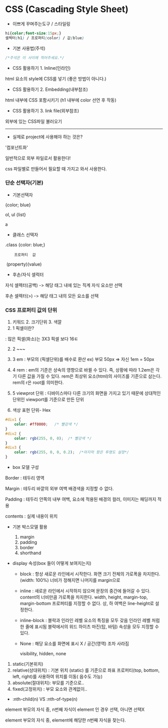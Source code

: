 # CSS (Cascading Style Sheet)

* 이쁘게 꾸며주는도구 / 스타일링

```css
hi{color;font-size:15px;}
셀렉터(h1) / 프로퍼티(color) / 값(blue)
```



* 기본 사용법(주석)

```css
/*주석은 이 사이에 적어주세요.*/
```

* CSS 활용하기 1. Inline(인라인)

html 요소의 style에 CSS를 넣기 (좋은 방법이 아니다.)

* CSS 활용하기 2. Embedding(내부참조)

html 내부에 CSS 포함시키기 (h1 내부에 color 선언 후 작동)

* CSS 활용하기 3. link file(외부참조)

외부에 있는 CSS파일 불러오기

---

* 실제로 project에 사용해야 하는 것은?

'컴포넌트화'

일반적으로 외부 파일로서 활용한다!

css 파일별로 만들어서 필요할 때 가지고 와서 사용한다.



### 단순 선택자(기본)

* 기본선택자

{color; blue}

ol, ul {list}

a



* 클래스 선택자

.class {color: blue;}

  		프로퍼티  값

​          (property)(value)



*  후손/자식 셀럭터

자식 셀렉터(공백) -> 해당 태그 내에 있는 직계 자식 요소만 선택

후손 셀렉터(>) -> 해당 태그 내의 모든 요소를 선택



### CSS 프로퍼티 값의 단위

1. 키워드 2. 크기단위 3. 색깔
2. 1 픽셀이란?

: 많은 픽셀(화소)는 3X3 픽셀 보다 16ㅌ

2. 2 ~~~

2. 3 em : 부모의 (픽셀단위)를 배수로 환산 ex) 부모 50px => 자신 1em = 50px

2. 4 rem : em의 기준은 상속의 영향으로 바뀔 수 있다. 즉, 상황에 따라 1.2em은 각기 다른 값을 가질 수 있다. rem은 최상위 요소(html)의 사이즈를 기준으로 삼는다. rem의 r은 root를 의미한다.

2. 5 viewprot 단위 : 디바이스마다 다른 크기의 화면을 가지고 있기 때문에 상대적인 단위인 viewport를 기준으로 만든 단위
3. 색상 표현 단위- Hex

```css
#div1 {
    color: #ff0000;   /* 빨강색 */
}
#div2 {
    color: rgb(255, 0, 0);  /* 빨강색 */
}
#div3 {
    color: rgb(255, 0, 0, 0.2);  /*마지막 항은 투명도 설정*/
}
```

* box 모델 구성

Border : 테두리 영역

Margin : 테두리 바깥의 외부 여백 배경색을 지정할 수 없다.

Padding : 테두리 안쪽의 내부 여백, 요소에 적용된 배경의 컬러, 이미지는 패딩까지 적용

contents : 실제 내용이 위치

* 기본 박스모델 활용
  1. margin
  2. padding
  3. border
  4. shorthand



* display 속성(box 들이 어떻게 보여지는지)

  * block : 항상 새로운 라인에서 시작한다. 화면 크기 전체의 가로폭을 차지한다. (width: 100%) 너비가 정해지면 나머지를 margin으로

  * inline : 새로운 라인에서 시작하지 않으며 문장의 중간에 들어갈 수 있다. content의 너비만큼 가로폭을 차지한다. width, height, margin-top, margin-bottom 프로퍼티를 지정할 수 없다. 상, 하 여백은 line-height로 설정한다.

  * inline-block : 블락과 인라인 레벨 요소의 특징을 모두 갖음 인라인 레벨 처럼 한 줄에 표시됨 블락에서의 위드 하이츠 마진(탑, 바텀) 속성을 모두 지정할 수 있다.

  * None : 해당 요소를 화면에 표시 X / 공간(영역) 조차 사라짐

    visibility, hidden, none



1. static(기본위치)
2. relative(상대위치) : 기본 위치 (static) 를 기준으로 좌표 프로퍼티(top, bottom, left, right)를 사용하여 위치를 이동( 음수도 가능)
3. absolute(절대위치): 부모를 기준으로..
4. fixed(고정위치) : 부모 요소와 관계없이.. 



* <element>:nth-child(n) VS <element>:nth-of-type(n)

element 부모의 자식 중,  n번째 자식이 element 인 경우 선택, 아니면 선택X

element 부모의 자식 중,  element에 해당한 n번째  자식을 찾는다.